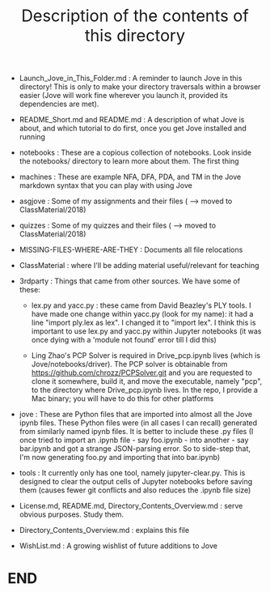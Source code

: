 <header> 
    <font size="6">
    Description of the contents of this directory
    </font>
</header>

* Launch\_Jove\_in\_This\_Folder.md : A reminder to launch Jove in this directory! This is
  only to make your directory traversals within a browser easier (Jove will work fine
  wherever you launch it, provided its dependencies are met).

* README\_Short.md and README.md : A description of what Jove is about, and which tutorial
  to do first, once you get Jove installed and running

* notebooks : These are a copious collection of notebooks. Look inside
  the notebooks/ directory to learn more about them.
  The first thing 

* machines : These are example NFA, DFA, PDA, and TM in the Jove markdown
  syntax that you can play with using Jove

* asgjove : Some of my assignments and their files ( --> moved to ClassMaterial/2018)

* quizzes : Some of my quizzes and their files ( --> moved to ClassMaterial/2018)

* MISSING-FILES-WHERE-ARE-THEY : Documents all file relocations

* ClassMaterial : where I'll be adding material useful/relevant for teaching
  
* 3rdparty : Things that came from other sources. We have some of these:

  - lex.py and yacc.py : these came from David Beazley's PLY tools. I have
   made one change within yacc.py (look for my name): it had a line
   "import ply.lex as lex". I changed it to "import lex". I think this is
   important to use lex.py and yacc.py within Jupyter notebooks (it was
   once dying with a 'module not found' error till I did this)

  - Ling Zhao's PCP Solver is required in Drive_pcp.ipynb lives (which
    is Jove/notebooks/driver). The PCP solver is obtainable from
    https://github.com/chrozz/PCPSolver.git and you are requested to
    clone it somewhere, build it, and move the executable, namely "pcp",
    to the directory where Drive_pcp.ipynb lives. In the repo, I provide
    a Mac binary; you will have to do this for other platforms

* jove : These are Python files that are imported into almost all the
  Jove ipynb files. These Python files were (in all cases I can recall)
  generated from similarly named ipynb files. It is better to include
  these .py files (I once tried to import an .ipynb file - say
  foo.ipynb - into another - say bar.ipynb and got a strange JSON-parsing
  error. So to side-step that, I'm now generating foo.py and importing
  that into bar.ipynb)

* tools : It currently only has one tool, namely jupyter-clear.py. This
  is designed to clear the output cells of Jupyter notebooks before saving
  them (causes fewer git conflicts and also reduces the .ipynb file size)

* License.md, README.md, Directory_Contents_Overview.md : serve obvious purposes. Study them.

* Directory_Contents_Overview.md : explains this file

* WishList.md : A growing wishlist of future additions to Jove

# END
